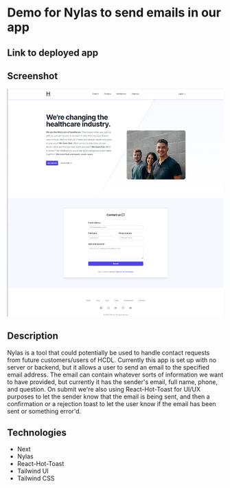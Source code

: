 # Demo for Nylas to send emails in our app

## Link to deployed app

## Screenshot

![Standard modern homepage with contact us section](./public/screenshot.png)

## Description

Nylas is a tool that could potentially be used to handle contact requests from future customers/users of HCDL. Currently this app is set up with no server or backend, but it allows a user to send an email to the specified email address. The email can contain whatever sorts of information we want to have provided, but currently it has the sender's email, full name, phone, and question. On submit we're also using React-Hot-Toast for UI/UX purposes to let the sender know that the email is being sent, and then a confirmation or a rejection toast to let the user know if the email has been sent or something error'd.

## Technologies

- Next
- Nylas
- React-Hot-Toast
- Tailwind UI
- Tailwind CSS